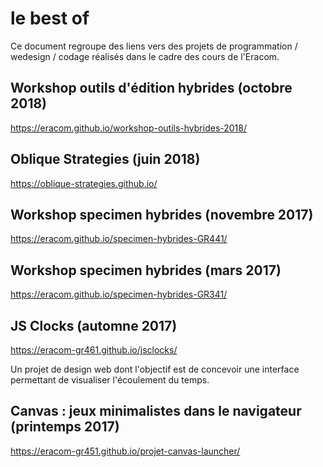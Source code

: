 # le best of

Ce document regroupe des liens vers des projets de programmation / wedesign / codage réalisés dans le cadre des cours de l'Eracom.

## Workshop outils d'édition hybrides (octobre 2018)

https://eracom.github.io/workshop-outils-hybrides-2018/

## Oblique Strategies (juin 2018)

https://oblique-strategies.github.io/

## Workshop specimen hybrides (novembre 2017)

https://eracom.github.io/specimen-hybrides-GR441/

## Workshop specimen hybrides (mars 2017)

https://eracom.github.io/specimen-hybrides-GR341/

## JS Clocks (automne 2017)

https://eracom-gr461.github.io/jsclocks/

Un projet de design web dont l'objectif est de concevoir une interface permettant de visualiser l'écoulement du temps.

## Canvas : jeux minimalistes dans le navigateur (printemps 2017)

https://eracom-gr451.github.io/projet-canvas-launcher/


